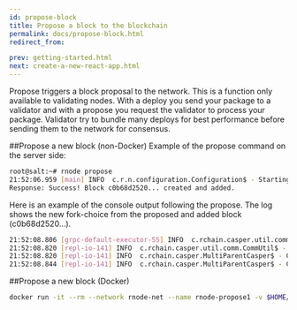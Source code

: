 ```yaml
---
id: propose-block
title: Propose a block to the blockchain
permalink: docs/propose-block.html
redirect_from:

prev: getting-started.html
next: create-a-new-react-app.html
---
```

Propose triggers a block proposal to the network. This is a function only available to validating nodes. With a deploy you send your package to a validator and with a propose you request the validator to process your package. Validator try to bundle many deploys for best performance before sending them to the network for consensus. 

##Propose a new block (non-Docker)
Example of the propose command on the server side:
```bash
root@salt:~# rnode propose
21:52:06.959 [main] INFO  c.r.n.configuration.Configuration$ - Starting with profile default
Response: Success! Block c0b68d2520... created and added.
```

Here is an example of the console output following the propose. The log shows the new fork-choice from the proposed and added block (c0b68d2520...).

```bash
21:52:08.806 [grpc-default-executor-55] INFO  c.rchain.casper.util.comm.CommUtil$ - CASPER: Beginning send of Block #1 (c0b68d2520...) -- Sender ID 3d86379153... -- M Parent Hash 06eb7dc6ab... -- Contents 16d7c61fa6...-- Shard ID rchain to peers...
21:52:08.820 [repl-io-141] INFO  c.rchain.casper.util.comm.CommUtil$ - CASPER: Sent c0b68d2520... to peers
21:52:08.820 [repl-io-141] INFO  c.rchain.casper.MultiParentCasper$ - CASPER: Added c0b68d2520...
21:52:08.844 [repl-io-141] INFO  c.rchain.casper.MultiParentCasper$ - CASPER: New fork-choice tip is block c0b68d2520....
```

##Propose a new block (Docker)
```bash
docker run -it --rm --network rnode-net --name rnode-propose1 -v $HOME/var/rholang:/var/ rchain/rnode:latest --grpc-host rnode1 propose
```